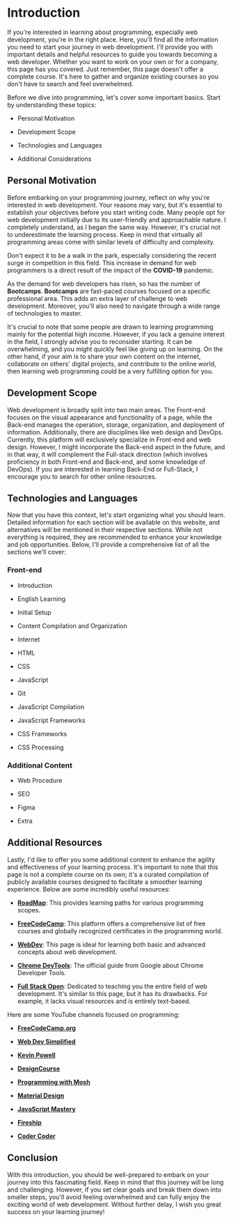 # Introduction

If you're interested in learning about programming, especially web development, you're in the right place. Here, you'll find all the information you need to start your journey in web development. I'll provide you with important details and helpful resources to guide you towards becoming a web developer. Whether you want to work on your own or for a company, this page has you covered. Just remember, this page doesn't offer a complete course. It's here to gather and organize existing courses so you don't have to search and feel overwhelmed.

Before we dive into programming, let's cover some important basics. Start by understanding these topics:

-   Personal Motivation

-   Development Scope

-   Technologies and Languages

-   Additional Considerations

## Personal Motivation

Before embarking on your programming journey, reflect on why you're interested in web development. Your reasons may vary, but it's essential to establish your objectives before you start writing code. Many people opt for web development initially due to its user-friendly and approachable nature. I completely understand, as I began the same way. However, it's crucial not to underestimate the learning process. Keep in mind that virtually all programming areas come with similar levels of difficulty and complexity.

Don't expect it to be a walk in the park, especially considering the recent surge in competition in this field. This increase in demand for web programmers is a direct result of the impact of the **COVID-19** pandemic.

As the demand for web developers has risen, so has the number of **Bootcamps**. **Bootcamps** are fast-paced courses focused on a specific professional area. This adds an extra layer of challenge to web development. Moreover, you'll also need to navigate through a wide range of technologies to master.

It's crucial to note that some people are drawn to learning programming mainly for the potential high income. However, if you lack a genuine interest in the field, I strongly advise you to reconsider starting. It can be overwhelming, and you might quickly feel like giving up on learning. On the other hand, if your aim is to share your own content on the internet, collaborate on others' digital projects, and contribute to the online world, then learning web programming could be a very fulfilling option for you.

## Development Scope

Web development is broadly split into two main areas. The Front-end focuses on the visual appearance and functionality of a page, while the Back-end manages the operation, storage, organization, and deployment of information. Additionally, there are disciplines like web design and DevOps.
Currently, this platform will exclusively specialize in Front-end and web design. However, I might incorporate the Back-end aspect in the future, and in that way, it will complement the Full-stack direction (which involves proficiency in both Front-end and Back-end, and some knowledge of DevOps). If you are interested in learning Back-End or Full-Stack, I encourage you to search for other online resources.

## Technologies and Languages

Now that you have this context, let's start organizing what you should learn. Detailed information for each section will be available on this website, and alternatives will be mentioned in their respective sections. While not everything is required, they are recommended to enhance your knowledge and job opportunities. Below, I'll provide a comprehensive list of all the sections we'll cover:

### Front-end

-   Introduction

-   English Learning

-   Initial Setup

-   Content Compilation and Organization

-   Internet

-   HTML

-   CSS

-   JavaScript

-   Git

-   JavaScript Compilation

-   JavaScript Frameworks

-   CSS Frameworks

-   CSS Processing

### Additional Content

-   Web Procedure

-   SEO

-   Figma

-   Extra

## Additional Resources

Lastly, I'd like to offer you some additional content to enhance the agility and effectiveness of your learning process. It's important to note that this page is not a complete course on its own; it's a curated compilation of publicly available courses designed to facilitate a smoother learning experience. Below are some incredibly useful resources:

-   **[RoadMap](https://roadmap.sh/frontend)**: This provides learning paths for various programming scopes.

-   **[FreeCodeCamp](https://www.freecodecamp.org/learn)**: This platform offers a comprehensive list of free courses and globally recognized certificates in the programming world.

-   **[WebDev](https://web.dev/learn/)**: This page is ideal for learning both basic and advanced concepts about web development.

-   **[Chrome DevTools](https://developer.chrome.com/docs/devtools/)**: The official guide from Google about Chrome Developer Tools.

-   **[Full Stack Open](https://fullstackopen.com/en/)**: Dedicated to teaching you the entire field of web development. It's similar to this page, but it has its drawbacks. For example, it lacks visual resources and is entirely text-based.

Here are some YouTube channels focused on programming:

-   **[FreeCodeCamp.org](https://www.youtube.com/@freecodecamp)**

-   **[Web Dev Simplified](https://www.youtube.com/@WebDevSimplified)**

-   **[Kevin Powell](https://www.youtube.com/@KevinPowell)**

-   **[DesignCourse](https://www.youtube.com/@DesignCourse)**

-   **[Programming with Mosh](https://www.youtube.com/@programmingwithmosh)**

-   **[Material Design](https://www.youtube.com/@MaterialDesign)**

-   **[JavaScript Mastery](https://www.youtube.com/@javascriptmastery)**

-   **[Fireship](https://www.youtube.com/@Fireship)**

-   **[Coder Coder](https://www.youtube.com/@TheCoderCoder)**

## Conclusion

With this introduction, you should be well-prepared to embark on your journey into this fascinating field. Keep in mind that this journey will be long and challenging. However, if you set clear goals and break them down into smaller steps, you'll avoid feeling overwhelmed and can fully enjoy the exciting world of web development. Without further delay, I wish you great success on your learning journey!
